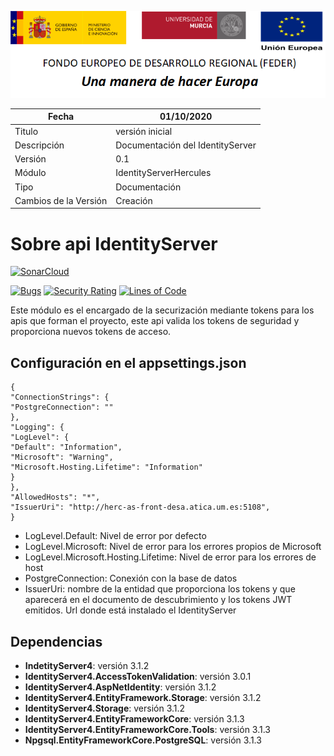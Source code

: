 ![](../../Docs/media/CabeceraDocumentosMD.png)

| Fecha         | 01/10/2020                                                   |
| ------------- | ------------------------------------------------------------ |
|Titulo|versión inicial| 
|Descripción|Documentación del IdentityServer|
|Versión|0.1|
|Módulo|IdentityServerHercules|
|Tipo|Documentación|
|Cambios de la Versión|Creación|


# Sobre api IdentityServer

[![SonarCloud](https://sonarcloud.io/images/project_badges/sonarcloud-white.svg)](https://sonarcloud.io/dashboard?id=IdentityServerHercules)

[![Bugs](https://sonarcloud.io/api/project_badges/measure?project=IdentityServerHercules&metric=bugs)](https://sonarcloud.io/dashboard?id=IdentityServerHercules)
[![Security Rating](https://sonarcloud.io/api/project_badges/measure?project=IdentityServerHercules&metric=security_rating)](https://sonarcloud.io/dashboard?id=IdentityServerHercules)
[![Lines of Code](https://sonarcloud.io/api/project_badges/measure?project=IdentityServerHercules&metric=ncloc)](https://sonarcloud.io/dashboard?id=IdentityServerHercules)

Este módulo es el encargado de la securización mediante tokens para los apis que forman el proyecto, este api valida los tokens de seguridad y proporciona nuevos tokens de acceso.

## Configuración en el appsettings.json
 >
    {
	"ConnectionStrings": {
	"PostgreConnection": ""
	},
	"Logging": {
    "LogLevel": {
    "Default": "Information",
    "Microsoft": "Warning",
    "Microsoft.Hosting.Lifetime": "Information"
    }
    },
    "AllowedHosts": "*",
	"IssuerUri": "http://herc-as-front-desa.atica.um.es:5108",
    }
 - LogLevel.Default: Nivel de error por defecto
 - LogLevel.Microsoft: Nivel de error para los errores propios de Microsoft
 - LogLevel.Microsoft.Hosting.Lifetime: Nivel de error para los errores de host
 - PostgreConnection: Conexión con la base de datos
 - IssuerUri: nombre de la entidad que proporciona los tokens y que aparecerá en el documento de descubrimiento y los tokens JWT emitidos. Url donde está instalado el IdentityServer

## Dependencias

- **IndetityServer4**: versión 3.1.2
- **IdentityServer4.AccessTokenValidation**: versión 3.0.1
- **IdentityServer4.AspNetIdentity**: versión 3.1.2
- **IdentityServer4.EntityFramework.Storage**: versión 3.1.2
- **IdentityServer4.Storage**: versión 3.1.2
- **IdentityServer4.EntityFrameworkCore**: versión 3.1.3
- **IdentityServer4.EntityFrameworkCore.Tools**: versión 3.1.3
- **Npgsql.EntityFrameworkCore.PostgreSQL**: versión 3.1.3
